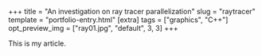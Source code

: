 +++
title = "An investigation on ray tracer parallelization"
slug = "raytracer"
template = "portfolio-entry.html"
[extra]
tags = ["graphics", "C++"]
opt_preview_img = ["ray01.jpg", "default", 3, 3]
+++

This is my article.
